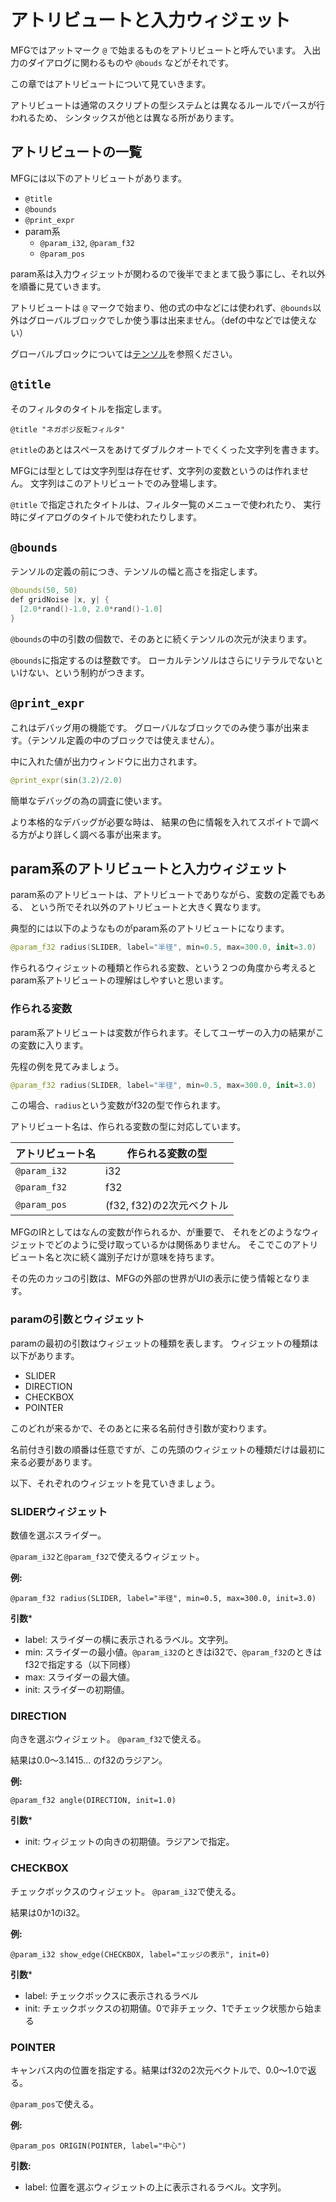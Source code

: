 # アトリビュートと入力ウィジェット

MFGではアットマーク `@` で始まるものをアトリビュートと呼んでいます。
入出力のダイアログに関わるものや `@bouds` などがそれです。

この章ではアトリビュートについて見ていきます。

アトリビュートは通常のスクリプトの型システムとは異なるルールでパースが行われるため、
シンタックスが他とは異なる所があります。

## アトリビュートの一覧

MFGには以下のアトリビュートがあります。

- `@title`
- `@bounds`
- `@print_expr`
- param系
  - `@param_i32`, `@param_f32`
  - `@param_pos`

param系は入力ウィジェットが関わるので後半でまとまて扱う事にし、それ以外を順番に見ていきます。

アトリビュートは `@` マークで始まり、他の式の中などには使われず、`@bounds`以外はグローバルブロックでしか使う事は出来ません。（defの中などでは使えない）

グローバルブロックについては[テンソル](Tensor.md)を参照ください。

## `@title`

そのフィルタのタイトルを指定します。

```
@title "ネガポジ反転フィルタ"
```

`@title`のあとはスペースをあけてダブルクオートでくくった文字列を書きます。

MFGには型としては文字列型は存在せず、文字列の変数というのは作れません。
文字列はこのアトリビュートでのみ登場します。

`@title` で指定されたタイトルは、フィルタ一覧のメニューで使われたり、
実行時にダイアログのタイトルで使われたりします。

## `@bounds`

テンソルの定義の前につき、テンソルの幅と高さを指定します。

```swift
@bounds(50, 50)
def gridNoise |x, y| {
  [2.0*rand()-1.0, 2.0*rand()-1.0]
}
```

`@bounds`の中の引数の個数で、そのあとに続くテンソルの次元が決まります。

`@bounds`に指定するのは整数です。
ローカルテンソルはさらにリテラルでないといけない、という制約がつきます。

## `@print_expr`

これはデバッグ用の機能です。
グローバルなブロックでのみ使う事が出来ます。（テンソル定義の中のブロックでは使えません）。

中に入れた値が出力ウィンドウに出力されます。

```swift
@print_expr(sin(3.2)/2.0)
```

簡単なデバッグの為の調査に使います。

より本格的なデバッグが必要な時は、
結果の色に情報を入れてスポイトで調べる方がより詳しく調べる事が出来ます。

## param系のアトリビュートと入力ウィジェット

param系のアトリビュートは、アトリビュートでありながら、変数の定義でもある、
という所でそれ以外のアトリビュートと大きく異なります。

典型的には以下のようなものがparam系のアトリビュートになります。

```swift
@param_f32 radius(SLIDER, label="半径", min=0.5, max=300.0, init=3.0)
```

作られるウィジェットの種類と作られる変数、という２つの角度から考えるとparam系アトリビュートの理解はしやすいと思います。

### 作られる変数

param系アトリビュートは変数が作られます。そしてユーザーの入力の結果がこの変数に入ります。

先程の例を見てみましょう。

```swift
@param_f32 radius(SLIDER, label="半径", min=0.5, max=300.0, init=3.0)
```

この場合、`radius`という変数がf32の型で作られます。

アトリビュート名は、作られる変数の型に対応しています。

| アトリビュート名 | 作られる変数の型 |
| ---- | ---- |
| `@param_i32` | i32 |
| `@param_f32` | f32 |
| `@param_pos` | (f32, f32)の2次元ベクトル |

MFGのIRとしてはなんの変数が作られるか、が重要で、
それをどのようなウィジェットでどのように受け取っているかは関係ありません。
そこでこのアトリビュート名と次に続く識別子だけが意味を持ちます。

その先のカッコの引数は、MFGの外部の世界がUIの表示に使う情報となります。

### paramの引数とウィジェット

paramの最初の引数はウィジェットの種類を表します。
ウィジェットの種類は以下があります。

- SLIDER  
- DIRECTION
- CHECKBOX
- POINTER  

このどれが来るかで、そのあとに来る名前付き引数が変わります。

名前付き引数の順番は任意ですが、この先頭のウィジェットの種類だけは最初に来る必要があります。

以下、それぞれのウィジェットを見ていきましょう。

### SLIDERウィジェット

数値を選ぶスライダー。

`@param_i32`と`@param_f32`で使えるウィジェット。

**例:**

```
@param_f32 radius(SLIDER, label="半径", min=0.5, max=300.0, init=3.0)
```

**引数***

- label: スライダーの横に表示されるラベル。文字列。
- min: スライダーの最小値。`@param_i32`のときはi32で、`@param_f32`のときはf32で指定する（以下同様）
- max: スライダーの最大値。
- init: スライダーの初期値。

### DIRECTION

向きを選ぶウィジェット。
`@param_f32`で使える。

結果は0.0〜3.1415... のf32のラジアン。

**例:**

```
@param_f32 angle(DIRECTION, init=1.0)
```

**引数***

- init: ウィジェットの向きの初期値。ラジアンで指定。

### CHECKBOX

チェックボックスのウィジェット。
`@param_i32`で使える。

結果は0か1のi32。

**例:**

```
@param_i32 show_edge(CHECKBOX, label="エッジの表示", init=0)
```

**引数***

- label: チェックボックスに表示されるラベル
- init: チェックボックスの初期値。0で非チェック、1でチェック状態から始まる


### POINTER

キャンバス内の位置を指定する。結果はf32の2次元ベクトルで、0.0〜1.0で返る。

`@param_pos`で使える。

**例:**

```
@param_pos ORIGIN(POINTER, label="中心")
```


**引数:**

- label: 位置を選ぶウィジェットの上に表示されるラベル。文字列。
